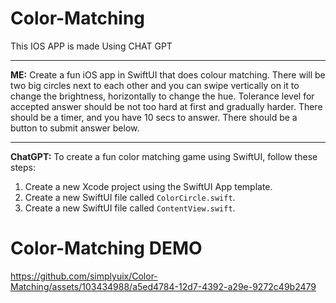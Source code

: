 # Color-Matching
This IOS APP is made Using CHAT GPT 

 --------
**ME:**
Create a fun iOS app in SwiftUI that does colour matching. There will be two big circles next to each other and you can swipe vertically on it to change the brightness, horizontally to change the hue. Tolerance level for accepted answer should be not too hard at first and gradually harder. There should be a timer, and you have 10 secs to answer. There should be a button to submit answer below.

 --------
**ChatGPT:**
To create a fun color matching game using SwiftUI, follow these steps:
1. Create a new Xcode project using the SwiftUI App template.
2. Create a new SwiftUI file called `ColorCircle.swift`.
3. Create a new SwiftUI file called `ContentView.swift`.

# Color-Matching DEMO


https://github.com/simplyuix/Color-Matching/assets/103434988/a5ed4784-12d7-4392-a29e-9272c49b2479

